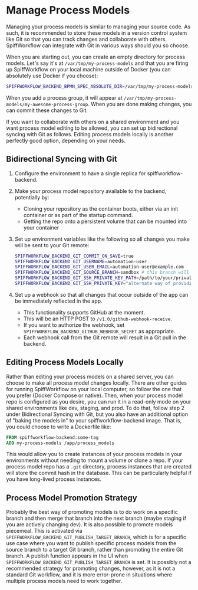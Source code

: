 # Manage Process Models

Managing your process models is similar to managing your source code.
As such, it is recommended to store these models in a version control system like Git so that you can track changes and collaborate with others.
SpiffWorkflow can integrate with Git in various ways should you so choose.

When you are starting out, you can create an empty directory for process models.
Let's say it's at `/var/tmp/my-process-models` and that you are firing up SpiffWorkflow on your local machine outside of Docker (you can absolutely use Docker if you choose):

```sh
SPIFFWORKFLOW_BACKEND_BPMN_SPEC_ABSOLUTE_DIR=/var/tmp/my-process-models ./bin/run_server_locally
```

When you add a process group, it will appear at `/var/tmp/my-process-models/my-awesome-process-group`.
When you are done making changes, you can commit these changes to Git.

If you want to collaborate with others on a shared environment and you want process model editing to be allowed, you can set up bidirectional syncing with Git as follows.
Editing process models locally is another perfectly good option, depending on your needs.

## Bidirectional Syncing with Git

1. Configure the environment to have a single replica for spiffworkflow-backend.
2. Make your process model repository available to the backend, potentially by:
    * Cloning your repository as the container boots, either via an init container or as part of the startup command.
    * Getting the repo onto a persistent volume that can be mounted into your container
3. Set up environment variables like the following so all changes you make will be sent to your Git remote:

    ```sh
    SPIFFWORKFLOW_BACKEND_GIT_COMMIT_ON_SAVE=true
    SPIFFWORKFLOW_BACKEND_GIT_USERNAME=automation-user
    SPIFFWORKFLOW_BACKEND_GIT_USER_EMAIL=automation-user@example.com
    SPIFFWORKFLOW_BACKEND_GIT_SOURCE_BRANCH=sandbox # this branch will get pushed with your commits
    SPIFFWORKFLOW_BACKEND_GIT_SSH_PRIVATE_KEY_PATH=/path/to/your/private/key
    SPIFFWORKFLOW_BACKEND_GIT_SSH_PRIVATE_KEY="alternate way of providing the key as a multiline string"
    ```
4. Set up a webhook so that all changes that occur outside of the app can be immediately reflected in the app.
    * This functionality supports GitHub at the moment.
    * This will be an HTTP POST to `/v1.0/github-webhook-receive`.
    * If you want to authorize the webhook, set `SPIFFWORKFLOW_BACKEND_GITHUB_WEBHOOK_SECRET` as appropriate.
    * Each webhook call from the Git remote will result in a Git pull in the backend.

## Editing Process Models Locally

Rather than editing your process models on a shared server, you can choose to make all process model changes locally.
There are other guides for running SpiffWorkflow on your local computer, so follow the one that you prefer (Docker Compose or native).
Then, when your process model repo is configured as you desire, you can run it in a read-only mode on your shared environments like dev, staging, and prod.
To do that, follow step 2 under Bidirectional Syncing with Git, but you also have an additional option of "baking the models in" to your spiffworkflow-backend image.
That is, you could choose to write a Dockerfile like:

```Dockerfile
FROM spiffworkflow-backend:some-tag
ADD my-process-models /app/process_models
```

This would allow you to create instances of your process models in your environments without needing to mount a volume or clone a repo.
If your process model repo has a `.git` directory, process instances that are created will store the commit hash in the database.
This can be particularly helpful if you have long-lived process instances.

## Process Model Promotion Strategy

Probably the best way of promoting models is to do work on a specific branch and then merge that branch into the next branch (maybe staging if you are actively changing dev).
It is also possible to promote models piecemeal.
This is activated via `SPIFFWORKFLOW_BACKEND_GIT_PUBLISH_TARGET_BRANCH`, which is for a specific use case where you want to publish specific process models from the source branch to a target Git branch, rather than promoting the entire Git branch.
A publish function appears in the UI when `SPIFFWORKFLOW_BACKEND_GIT_PUBLISH_TARGET_BRANCH` is set.
It is possibly not a recommended strategy for promoting changes, however, as it is not a standard Git workflow, and it is more error-prone in situations where multiple process models need to work together.

```{tags} how_to_guide, devops
```

